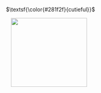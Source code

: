 
<div align="center">

 <p align="center">
<p align="center"> 

<p align="center">
$\textsf{\color{#281f2f}{cutieful}}$
<p align="center">

<img src="https://i.imgur.com/8Gpx0eR.png" width="200" height="180" />
 ‎‎ ‎‎ 
